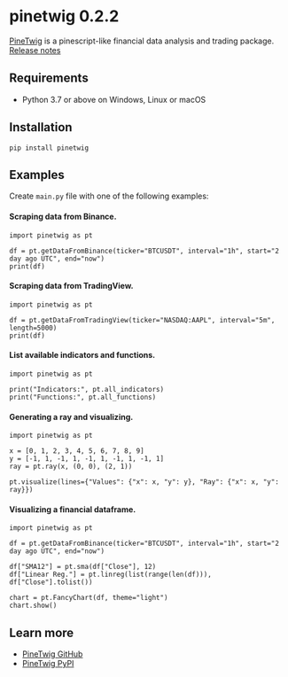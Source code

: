 # pinetwig 0.2.2
[PineTwig](https://pypi.org/project/pinetwig/) is a pinescript-like financial data analysis and trading package. [Release notes](https://github.com/AyberkAtalay0/pinetwig/blob/main/CHANGELOG.md)

## Requirements
- Python 3.7 or above on Windows, Linux or macOS

## Installation
```
pip install pinetwig
```

## Examples
Create ```main.py``` file with one of the following examples:

#### Scraping data from Binance.
```
import pinetwig as pt

df = pt.getDataFromBinance(ticker="BTCUSDT", interval="1h", start="2 day ago UTC", end="now")
print(df)
```

#### Scraping data from TradingView.
```
import pinetwig as pt

df = pt.getDataFromTradingView(ticker="NASDAQ:AAPL", interval="5m", length=5000)
print(df)
```

#### List available indicators and functions.
```
import pinetwig as pt

print("Indicators:", pt.all_indicators)
print("Functions:", pt.all_functions)
```

#### Generating a ray and visualizing.
```
import pinetwig as pt

x = [0, 1, 2, 3, 4, 5, 6, 7, 8, 9]
y = [-1, 1, -1, 1, -1, 1, -1, 1, -1, 1]
ray = pt.ray(x, (0, 0), (2, 1))

pt.visualize(lines={"Values": {"x": x, "y": y}, "Ray": {"x": x, "y": ray}})
```

#### Visualizing a financial dataframe.
```
import pinetwig as pt

df = pt.getDataFromBinance(ticker="BTCUSDT", interval="1h", start="2 day ago UTC", end="now")

df["SMA12"] = pt.sma(df["Close"], 12)
df["Linear Reg."] = pt.linreg(list(range(len(df))), df["Close"].tolist())

chart = pt.FancyChart(df, theme="light")
chart.show()
```

## Learn more
- [PineTwig GitHub](https://github.com/AyberkAtalay0/pinetwig/)
- [PineTwig PyPI](https://pypi.org/project/pinetwig/)
